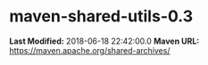 # maven-shared-utils-0.3

**Last Modified:** 2018-06-18 22:42:00.0
**Maven URL:** https://maven.apache.org/shared-archives/
